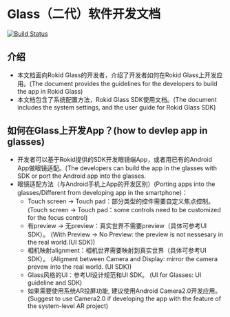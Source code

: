 # Glass（二代）软件开发文档

[![Build Status](https://travis-ci.org/RokidGlass/glass2-docs.svg?branch=master)](https://travis-ci.org/github/RokidGlass/glass2-docs)

## 介绍
-   本文档面向Rokid Glass的开发者，介绍了开发者如何在Rokid Glass上开发应用。(The document provides the guidelines for the developers to build the app in Rokid Glass)
-   本文档包含了系统配置方法，Rokid Glass SDK使用文档。(The document includes the system settings, and the user guide for Rokid Glass SDK)

## 如何在Glass上开发App？(how to devlep app in glasses)
-   开发者可以基于Rokid提供的SDK开发眼镜端App，或者用已有的Android App做眼镜适配。(The developers can build the app in the glasses with SDK or port the Android app into the glasses.
-   眼镜适配方法（与Android手机上App的开发区别）(Porting apps into the glasses/Different from developing app in the smartphone)：
    -   Touch screen -> Touch pad：部分类型的控件需要自定义焦点控制。
    	 (Touch screen -> Touch pad：some controls need to be customized for the 		focus control)
    -   有preview -> 无preview：真实世界不需要preview（具体可参考UI SDK）。
    	 (With Preview -> No Preview: the preview is not nessesary in the real world.(UI SDK))
    -   相机映射alignment：相机世界需要映射到真实世界（具体可参考UI SDK）。
    	(Aligment between Camera and Display: mirror the camera prevew into the real world. (UI SDK))
    -   Glass风格的UI：参考UI设计规范和UI SDK。
    	(UI for Glasses: UI guideline and SDK)
    -   如果需要使用系统AR投屏功能, 建议使用Android Camera2.0开发应用。
    	(Suggest to use Camera2.0 if developing the app with the feature of the system-level AR project)
